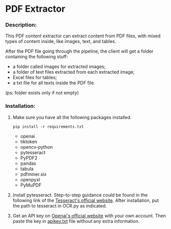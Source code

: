 # PDF Extractor

### Description:

This PDF content extractor can extract content from PDF files, 
with mixed types of content inside, like images, text, and tables. 

After the PDF file going through the pipeline, 
the client will get a folder containing the following stuff: 
- a folder called images for extracted images; 
- a folder of text files extracted from each extracted image; 
- Excel files for tables; 
- a txt file for all texts inside the PDF file.

(ps: folder exists only if not empty)


### Installation:
1. Make sure you have all the following packages installed.
   
   ```pip install -r requirements.txt```

    - openai
    - tiktoken
    - opencv-python
    - pytesseract
    - PyPDF2
    - pandas
    - tabula
    - pdfminer.six
    - openpyxl
    - PyMuPDF
2. Install pytesseract. Step-to-step guidance could be found 
in the following link of the [Tesseract's official website](https://tesseract-ocr.github.io/tessdoc/Installation.html).
After installation, put the path to tesseract in OCR.py as indicated.
3. Get an API key on [Openai's official website](https://platform.openai.com/account/api-keys) with your own account. 
Then paste the key in [apikey.txt](apikey.txt) file without any extra information.
